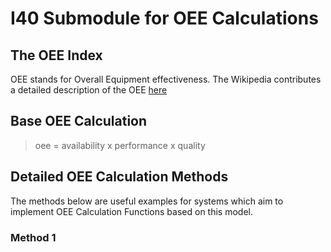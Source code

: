 # I40 Submodule for OEE Calculations

## The OEE Index

OEE stands for Overall Equipment effectiveness. 
The Wikipedia contributes a detailed description of the OEE [here](https://en.wikipedia.org/wiki/Overall_equipment_effectiveness)

## Base OEE Calculation

> oee = availability x performance x quality 


## Detailed OEE Calculation Methods 

The methods below are useful examples for systems which aim to implement OEE Calculation Functions based on this model.

### Method 1
